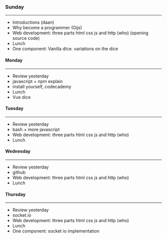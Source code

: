  ### Sunday

------------------------------------------------------------------------

-   Introductions (daan)
-   Why become a programmer (Gijs)
-   Web development: three parts html css js and http (who) (opening source code)
-   Lunch
-   One component: Vanilla dIce. variations on the dice

#### Monday

------------------------------------------------------------------------

-   Review yesterday
-   javascript + npm explain
-   install yourself, codecademy
-   Lunch
-   Vue dice

#### Tuesday

------------------------------------------------------------------------

-   Review yesterday
-   bash + more javascript
-   Web development: three parts html css js and http (who)
-   Lunch

#### Wednesday

------------------------------------------------------------------------

-   Review yesterday
-   github
-   Web development: three parts html css js and http (who)
-   Lunch

#### Thursday

------------------------------------------------------------------------

-   Review yesterday
-   socket.io
-   Web development: three parts html css js and http (who)
-   Lunch
-   One component: socket io implementation
